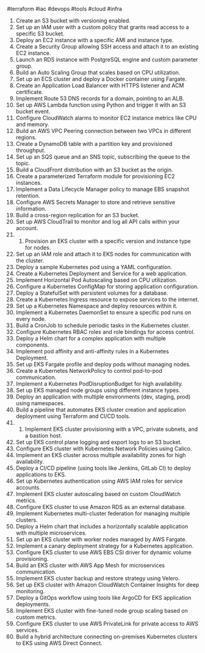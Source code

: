 #terraform #iac #devops  #tools #cloud #infra 

1. Create an S3 bucket with versioning enabled.
2. Set up an IAM user with a custom policy that grants read access to a specific S3 bucket.
3. Deploy an EC2 instance with a specific AMI and instance type.
4. Create a Security Group allowing SSH access and attach it to an existing EC2 instance.
5. Launch an RDS instance with PostgreSQL engine and custom parameter group.
6. Build an Auto Scaling Group that scales based on CPU utilization.
7. Set up an ECS cluster and deploy a Docker container using Fargate.
8. Create an Application Load Balancer with HTTPS listener and ACM certificate.
9. Implement Route 53 DNS records for a domain, pointing to an ALB.
10. Set up AWS Lambda function using Python and trigger it with an S3 bucket event.
11. Configure CloudWatch alarms to monitor EC2 instance metrics like CPU and memory.
12. Build an AWS VPC Peering connection between two VPCs in different regions.
13. Create a DynamoDB table with a partition key and provisioned throughput.
14. Set up an SQS queue and an SNS topic, subscribing the queue to the topic.
15. Build a CloudFront distribution with an S3 bucket as the origin.
16. Create a parameterized Terraform module for provisioning EC2 instances.
17. Implement a Data Lifecycle Manager policy to manage EBS snapshot retention.
18. Configure AWS Secrets Manager to store and retrieve sensitive information.
19. Build a cross-region replication for an S3 bucket.
20. Set up AWS CloudTrail to monitor and log all API calls within your account.
21. 1. Provision an EKS cluster with a specific version and instance type for nodes.
22. Set up an IAM role and attach it to EKS nodes for communication with the cluster.
23. Deploy a sample Kubernetes pod using a YAML configuration.
24. Create a Kubernetes Deployment and Service for a web application.
25. Implement Horizontal Pod Autoscaling based on CPU utilization.
26. Configure a Kubernetes ConfigMap for storing application configuration.
27. Deploy a StatefulSet with persistent volumes for a database.
28. Create a Kubernetes Ingress resource to expose services to the internet.
29. Set up a Kubernetes Namespace and deploy resources within it.
30. Implement a Kubernetes DaemonSet to ensure a specific pod runs on every node.
31. Build a CronJob to schedule periodic tasks in the Kubernetes cluster.
32. Configure Kubernetes RBAC roles and role bindings for access control.
33. Deploy a Helm chart for a complex application with multiple components.
34. Implement pod affinity and anti-affinity rules in a Kubernetes Deployment.
35. Set up EKS Fargate profile and deploy pods without managing nodes.
36. Create a Kubernetes NetworkPolicy to control pod-to-pod communication.
37. Implement a Kubernetes PodDisruptionBudget for high availability.
38. Set up EKS managed node groups using different instance types.
39. Deploy an application with multiple environments (dev, staging, prod) using namespaces.
40. Build a pipeline that automates EKS cluster creation and application deployment using Terraform and CI/CD tools.
41. 1. Implement EKS cluster provisioning with a VPC, private subnets, and a bastion host.
42. Set up EKS control plane logging and export logs to an S3 bucket.
43. Configure EKS cluster with Kubernetes Network Policies using Calico.
44. Implement an EKS cluster across multiple availability zones for high availability.
45. Deploy a CI/CD pipeline (using tools like Jenkins, GitLab CI) to deploy applications to EKS.
46. Set up Kubernetes authentication using AWS IAM roles for service accounts.
47. Implement EKS cluster autoscaling based on custom CloudWatch metrics.
48. Configure EKS cluster to use Amazon RDS as an external database.
49. Implement Kubernetes multi-cluster federation for managing multiple clusters.
50. Deploy a Helm chart that includes a horizontally scalable application with multiple microservices.
51. Set up an EKS cluster with worker nodes managed by AWS Fargate.
52. Implement a canary deployment strategy for a Kubernetes application.
53. Configure EKS cluster to use AWS EBS CSI driver for dynamic volume provisioning.
54. Build an EKS cluster with AWS App Mesh for microservices communication.
55. Implement EKS cluster backup and restore strategy using Velero.
56. Set up EKS cluster with Amazon CloudWatch Container Insights for deep monitoring.
57. Deploy a GitOps workflow using tools like ArgoCD for EKS application deployments.
58. Implement EKS cluster with fine-tuned node group scaling based on custom metrics.
59. Configure EKS cluster to use AWS PrivateLink for private access to AWS services.
60. Build a hybrid architecture connecting on-premises Kubernetes clusters to EKS using AWS Direct Connect.